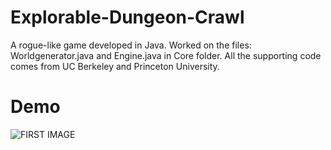 # Explorable-Dungeon-Crawl

 A rogue-like game developed in Java. Worked on the files: Worldgenerator.java and Engine.java in Core folder. All the supporting code comes from UC Berkeley and Princeton University.

# Demo
![FIRST IMAGE](https://github.com/feliksleus/Explorable-Dungeon-Crawl/issues/1)
